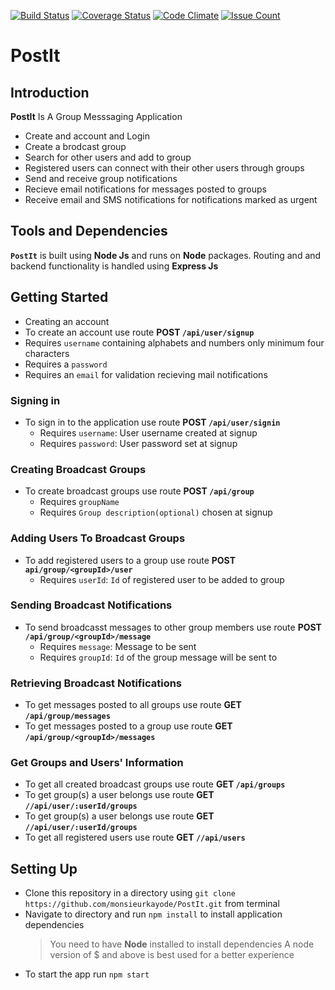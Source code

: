 [![Build Status](https://travis-ci.org/monsieurkayode/PostIt.svg?branch=develop)](https://travis-ci.org/monsieurkayode/PostIt)
[![Coverage Status](https://coveralls.io/repos/github/monsieurkayode/PostIt/badge.svg?branch=develop)](https://coveralls.io/github/monsieurkayode/PostIt?branch=develop)
[![Code Climate](https://codeclimate.com/github/monsieurkayode/PostIt/badges/gpa.svg)](https://codeclimate.com/github/monsieurkayode/PostIt)
[![Issue Count](https://codeclimate.com/github/monsieurkayode/PostIt/badges/issue_count.svg)](https://codeclimate.com/github/monsieurkayode/PostIt)
# PostIt

## Introduction
**PostIt** Is A Group Messsaging Application
* Create and account and Login
* Create a brodcast group
* Search for other users and add to group
* Registered users can connect with their other users through groups
* Send and receive group notifications
* Recieve email notifications for messages posted to groups
* Receive email and SMS notifications for notifications marked as urgent

## Tools and Dependencies
**`PostIt`** is built using **Node Js** and runs on **Node** packages. Routing and
and backend functionality is handled using **Express Js**

## Getting Started
* Creating an account
 * To create an account use route **POST `/api/user/signup`**
 * Requires `username` containing alphabets and numbers only minimum four characters
 * Requires a `password`
 * Requires an `email` for validation recieving mail notifications

### Signing in
* To sign in to the application use route **POST `/api/user/signin`**
  * Requires `username`: User username created at signup
  * Requires `password`: User password set at signup

### Creating Broadcast Groups
* To create broadcast groups use route **POST `/api/group`**
  * Requires `groupName`
  * Requires `Group description(optional)` chosen at signup

### Adding Users To Broadcast Groups
* To add registered users to a  group use route **POST `api/group/<groupId>/user`**
  * Requires `userId`: `Id` of registered user to be added to group

### Sending Broadcast Notifications
* To send broadcasst messages to other group members use route **POST `/api/group/<groupId>/message`**
  * Requires `message`: Message to be sent
  * Requires `groupId`: `Id` of the group message will be sent to

### Retrieving Broadcast Notifications
* To get messages posted to all groups use route **GET `/api/group/messages`**
* To get messages posted to a group use route **GET `/api/group/<groupId>/messages`**

### Get Groups and Users' Information
* To get all created broadcast groups use route **GET `/api/groups`**
* To get group(s) a user belongs use route **GET `//api/user/:userId/groups`**
* To get group(s) a user belongs use route **GET `//api/user/:userId/groups`**
* To get all registered users use route **GET `//api/users`**


## Setting Up
* Clone this repository in a directory using `git clone https://github.com/monsieurkayode/PostIt.git`
from terminal
* Navigate to directory and run `npm install` to install application dependencies
  >You need to have **Node** installed to install dependencies
  >A node version of $ and above is best used for a better experience
* To start the app run `npm start`





